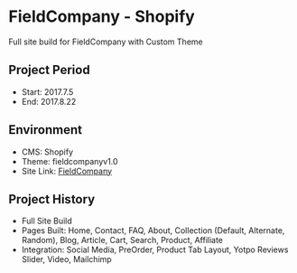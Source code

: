 FieldCompany - Shopify
===================================

Full site build for FieldCompany with Custom Theme
  
Project Period
----------------------
- Start: 2017.7.5
- End: 2017.8.22

## Environment
- CMS: Shopify
- Theme: fieldcompanyv1.0
- Site Link: [FieldCompany](https://fieldcompany.com/)

## Project History
- Full Site Build
- Pages Built: Home, Contact, FAQ, About, Collection (Default, Alternate, Random), Blog, Article, Cart, Search, Product, Affiliate
- Integration: Social Media, PreOrder, Product Tab Layout, Yotpo Reviews Slider, Video, Mailchimp
